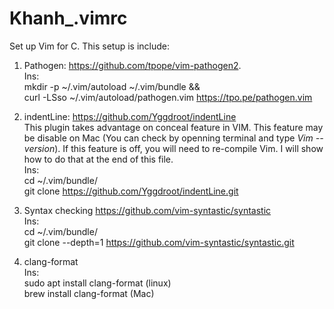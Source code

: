 # Khanh_.vimrc
Set up Vim for C. This setup is include:

1. Pathogen: https://github.com/tpope/vim-pathogen2.  
Ins:  
mkdir -p ~/.vim/autoload ~/.vim/bundle && \
curl -LSso ~/.vim/autoload/pathogen.vim https://tpo.pe/pathogen.vim
  
2. indentLine: https://github.com/Yggdroot/indentLine   
This plugin takes advantage on conceal feature in VIM. This feature may be disable on Mac (You can check by openning terminal and type *Vim --version*). If this feature is off, you will need to re-compile Vim. I will show how to do that at the end of this file.  
Ins:  
cd ~/.vim/bundle/   
git clone https://github.com/Yggdroot/indentLine.git 

3. Syntax checking https://github.com/vim-syntastic/syntastic  
Ins:  
cd ~/.vim/bundle/   
git clone --depth=1 https://github.com/vim-syntastic/syntastic.git

4. clang-format    
Ins:  
sudo apt install clang-format (linux)   
brew install clang-format (Mac)

